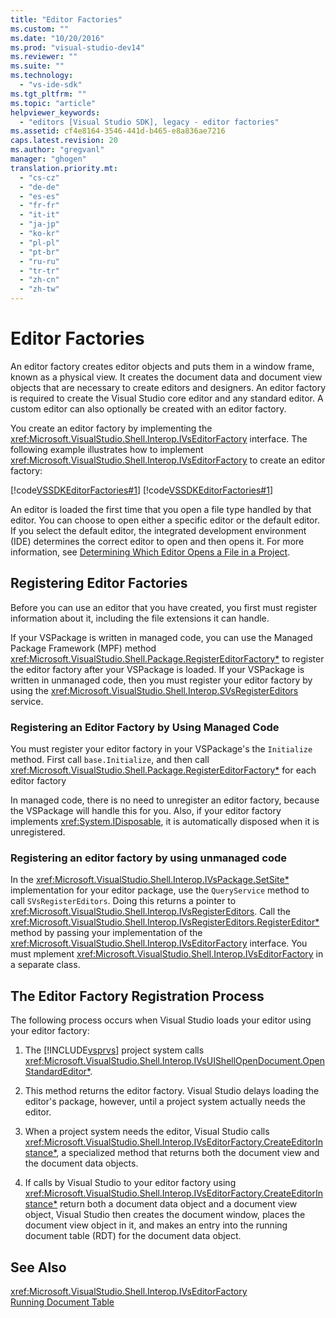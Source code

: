 ```yaml
---
title: "Editor Factories"
ms.custom: ""
ms.date: "10/20/2016"
ms.prod: "visual-studio-dev14"
ms.reviewer: ""
ms.suite: ""
ms.technology: 
  - "vs-ide-sdk"
ms.tgt_pltfrm: ""
ms.topic: "article"
helpviewer_keywords: 
  - "editors [Visual Studio SDK], legacy - editor factories"
ms.assetid: cf4e8164-3546-441d-b465-e8a836ae7216
caps.latest.revision: 20
ms.author: "gregvanl"
manager: "ghogen"
translation.priority.mt: 
  - "cs-cz"
  - "de-de"
  - "es-es"
  - "fr-fr"
  - "it-it"
  - "ja-jp"
  - "ko-kr"
  - "pl-pl"
  - "pt-br"
  - "ru-ru"
  - "tr-tr"
  - "zh-cn"
  - "zh-tw"
---
```

# Editor Factories
An editor factory creates editor objects and puts them in a window frame, known as a physical view. It creates the document data and document view objects that are necessary to create editors and designers. An editor factory is required to create the Visual Studio core editor and any standard editor. A custom editor can also optionally be created with an editor factory.  
  
 You create an editor factory by implementing the <xref:Microsoft.VisualStudio.Shell.Interop.IVsEditorFactory> interface. The following example illustrates how to implement <xref:Microsoft.VisualStudio.Shell.Interop.IVsEditorFactory> to create an editor factory:  
  
 [!code[VSSDKEditorFactories#1](../extensibility/codesnippet/VisualBasic/editor-factories_1.vb)]
[!code[VSSDKEditorFactories#1](../extensibility/codesnippet/CSharp/editor-factories_1.cs)]  
  
 An editor is loaded the first time that you open a file type handled by that editor. You can choose to open either a specific editor or the default editor. If you select the default editor, the integrated development environment (IDE) determines the correct editor to open and then opens it. For more information, see [Determining Which Editor Opens a File in a Project](../extensibility-internals/determining-which-editor-opens-a-file-in-a-project.md).  
  
## Registering Editor Factories  
 Before you can use an editor that you have created, you first must register information about it, including the file extensions it can handle.  
  
 If your VSPackage is written in managed code, you can use the Managed Package Framework (MPF) method <xref:Microsoft.VisualStudio.Shell.Package.RegisterEditorFactory*> to register the editor factory after your VSPackage is loaded. If your VSPackage is written in unmanaged code, then you must register your editor factory by using the <xref:Microsoft.VisualStudio.Shell.Interop.SVsRegisterEditors> service.  
  
### Registering an Editor Factory by Using Managed Code  
 You must register your editor factory in your VSPackage's the `Initialize` method. First call `base.Initialize`, and then call <xref:Microsoft.VisualStudio.Shell.Package.RegisterEditorFactory*> for each editor factory  
  
 In managed code, there is no need to unregister an editor factory, because the VSPackage will handle this for you. Also, if your editor factory implements <xref:System.IDisposable>, it is automatically disposed when it is unregistered.  
  
### Registering an editor factory by using unmanaged code  
 In the <xref:Microsoft.VisualStudio.Shell.Interop.IVsPackage.SetSite*> implementation for your editor package, use the `QueryService` method to call `SVsRegisterEditors`. Doing this returns a pointer to <xref:Microsoft.VisualStudio.Shell.Interop.IVsRegisterEditors>. Call the <xref:Microsoft.VisualStudio.Shell.Interop.IVsRegisterEditors.RegisterEditor*> method by passing your implementation of the <xref:Microsoft.VisualStudio.Shell.Interop.IVsEditorFactory> interface. You must mplement <xref:Microsoft.VisualStudio.Shell.Interop.IVsEditorFactory> in a separate class.  
  
## The Editor Factory Registration Process  
 The following process occurs when Visual Studio loads your editor using your editor factory:  
  
1.  The [!INCLUDE[vsprvs](../code-quality/includes/vsprvs_md.md)] project system calls <xref:Microsoft.VisualStudio.Shell.Interop.IVsUIShellOpenDocument.OpenStandardEditor*>.  
  
2.  This method returns the editor factory. Visual Studio delays loading the editor's package, however, until a project system actually needs the editor.  
  
3.  When a project system needs the editor, Visual Studio calls <xref:Microsoft.VisualStudio.Shell.Interop.IVsEditorFactory.CreateEditorInstance*>, a specialized method that returns both the document view and the document data objects.  
  
4.  If calls by Visual Studio to your editor factory using <xref:Microsoft.VisualStudio.Shell.Interop.IVsEditorFactory.CreateEditorInstance*> return both a document data object and a document view object, Visual Studio then creates the document window, places the document view object in it, and makes an entry into the running document table (RDT) for the document data object.  
  
## See Also  
 <xref:Microsoft.VisualStudio.Shell.Interop.IVsEditorFactory>   
 [Running Document Table](../extensibility-internals/running-document-table.md)